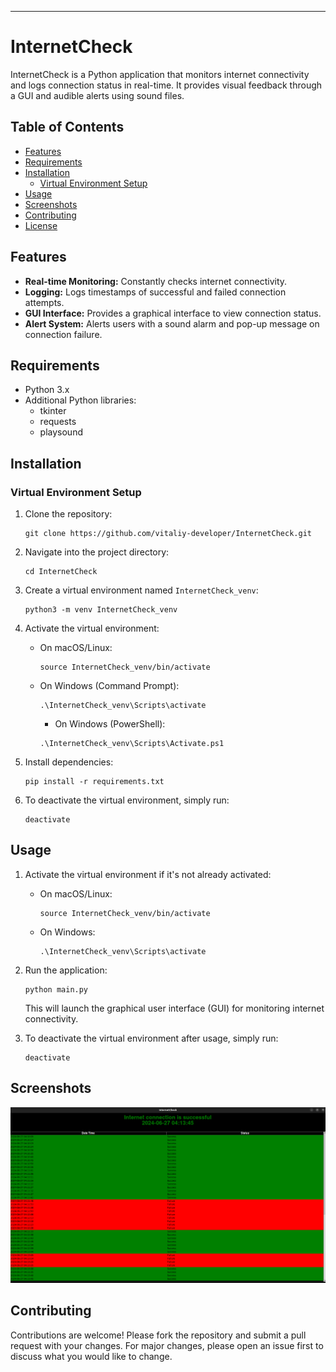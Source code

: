 ---

# InternetCheck

InternetCheck is a Python application that monitors internet connectivity and logs connection status in real-time. It provides visual feedback through a GUI and audible alerts using sound files.

## Table of Contents
- [Features](#features)
- [Requirements](#requirements)
- [Installation](#installation)
  - [Virtual Environment Setup](#virtual-environment-setup)
- [Usage](#usage)
- [Screenshots](#screenshots)
- [Contributing](#contributing)
- [License](#license)

## Features
- **Real-time Monitoring:** Constantly checks internet connectivity.
- **Logging:** Logs timestamps of successful and failed connection attempts.
- **GUI Interface:** Provides a graphical interface to view connection status.
- **Alert System:** Alerts users with a sound alarm and pop-up message on connection failure.

## Requirements
- Python 3.x
- Additional Python libraries:
  - tkinter
  - requests
  - playsound

## Installation

### Virtual Environment Setup

1. Clone the repository:
   ```
   git clone https://github.com/vitaliy-developer/InternetCheck.git
   ```
   
2. Navigate into the project directory:
   ```
   cd InternetCheck
   ```
   
3. Create a virtual environment named `InternetCheck_venv`:
   ```
   python3 -m venv InternetCheck_venv
   ```
   
4. Activate the virtual environment:
   - On macOS/Linux:
     ```
     source InternetCheck_venv/bin/activate
     ```
   - On Windows (Command Prompt):
     ```
     .\InternetCheck_venv\Scripts\activate
     ```
     - On Windows (PowerShell):
     ```
     .\InternetCheck_venv\Scripts\Activate.ps1
     ```

5. Install dependencies:
   ```
   pip install -r requirements.txt
   ```

6. To deactivate the virtual environment, simply run:
   ```
   deactivate
   ```

## Usage
1. Activate the virtual environment if it's not already activated:
   - On macOS/Linux:
     ```
     source InternetCheck_venv/bin/activate
     ```
   - On Windows:
     ```
     .\InternetCheck_venv\Scripts\activate
     ```
     
2. Run the application:
   ```
   python main.py
   ```
   This will launch the graphical user interface (GUI) for monitoring internet connectivity.

3. To deactivate the virtual environment after usage, simply run:
   ```
   deactivate
   ```

## Screenshots
![alt text](https://github.com/vitaliy-developer/InternetCheck/blob/main/image.png)

## Contributing
Contributions are welcome! Please fork the repository and submit a pull request with your changes. For major changes, please open an issue first to discuss what you would like to change.

